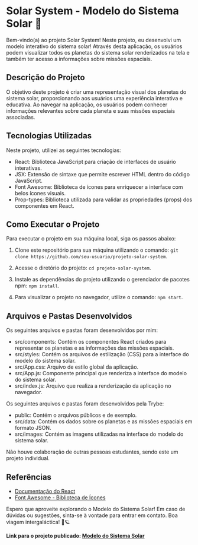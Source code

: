 # Solar System - Modelo do Sistema Solar 🌌

Bem-vindo(a) ao projeto Solar System! Neste projeto, eu desenvolvi um modelo interativo do sistema solar! Através desta aplicação, os usuários podem visualizar todos os planetas do sistema solar renderizados na tela e também ter acesso a informações sobre missões espaciais.

## Descrição do Projeto

O objetivo deste projeto é criar uma representação visual dos planetas do sistema solar, proporcionando aos usuários uma experiência interativa e educativa. Ao navegar na aplicação, os usuários podem conhecer informações relevantes sobre cada planeta e suas missões espaciais associadas.

## Tecnologias Utilizadas

Neste projeto, utilizei as seguintes tecnologias:

- React: Biblioteca JavaScript para criação de interfaces de usuário interativas.
- JSX: Extensão de sintaxe que permite escrever HTML dentro do código JavaScript.
- Font Awesome: Biblioteca de ícones para enriquecer a interface com belos ícones visuais.
- Prop-types: Biblioteca utilizada para validar as propriedades (props) dos componentes em React.

## Como Executar o Projeto

Para executar o projeto em sua máquina local, siga os passos abaixo:

1. Clone este repositório para sua máquina utilizando o comando: `git clone https://github.com/seu-usuario/projeto-solar-system`.

2. Acesse o diretório do projeto: `cd projeto-solar-system`.

3. Instale as dependências do projeto utilizando o gerenciador de pacotes npm: `npm install`.

4. Para visualizar o projeto no navegador, utilize o comando: `npm start`.

## Arquivos e Pastas Desenvolvidos

Os seguintes arquivos e pastas foram desenvolvidos por mim:

- src/components: Contém os componentes React criados para representar os planetas e as informações das missões espaciais.
- src/styles: Contém os arquivos de estilização (CSS) para a interface do modelo do sistema solar.
- src/App.css: Arquivo de estilo global da aplicação.
- src/App.js: Componente principal que renderiza a interface do modelo do sistema solar.
- src/index.js: Arquivo que realiza a renderização da aplicação no navegador.

Os seguintes arquivos e pastas foram desenvolvidos pela Trybe:

- public: Contém o arquivos públicos e de exemplo.
- src/data: Contém os dados sobre os planetas e as missões espaciais em formato JSON.
- src/images: Contém as imagens utilizadas na interface do modelo do sistema solar.

Não houve colaboração de outras pessoas estudantes, sendo este um projeto individual.

## Referências

- [Documentação do React](https://reactjs.org/)
- [Font Awesome - Biblioteca de Ícones](https://fontawesome.com/)

Espero que aproveite explorando o Modelo do Sistema Solar! Em caso de dúvidas ou sugestões, sinta-se à vontade para entrar em contato. Boa viagem intergaláctica! 🚀🪐

**Link para o projeto publicado: [Modelo do Sistema Solar](https://projeto-solar-system.surge.sh/)**
